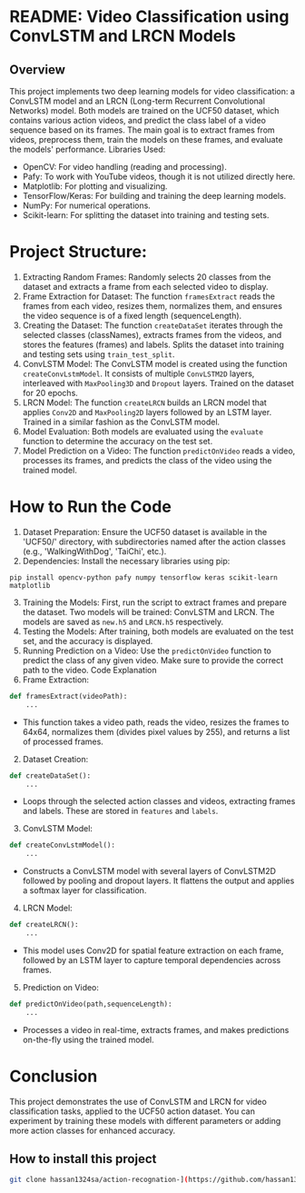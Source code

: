 # README: Video Classification using ConvLSTM and LRCN Models
## Overview
This project implements two deep learning models for video classification: a ConvLSTM model and an LRCN (Long-term Recurrent Convolutional Networks) model. Both models are trained on the UCF50 dataset, which contains various action videos, and predict the class label of a video sequence based on its frames.
The main goal is to extract frames from videos, preprocess them, train the models on these frames, and evaluate the models' performance.
Libraries Used:
- OpenCV: For video handling (reading and processing).
- Pafy: To work with YouTube videos, though it is not utilized directly here.
- Matplotlib: For plotting and visualizing.
- TensorFlow/Keras: For building and training the deep learning models.
- NumPy: For numerical operations.
- Scikit-learn: For splitting the dataset into training and testing sets.
# Project Structure:
1. Extracting Random Frames: Randomly selects 20 classes from the dataset and extracts a frame from each selected video to display.
2. Frame Extraction for Dataset: The function `framesExtract` reads the frames from each video, resizes them, normalizes them, and ensures the video sequence is of a fixed length (sequenceLength).
3. Creating the Dataset: The function `createDataSet` iterates through the selected classes (classNames), extracts frames from the videos, and stores the features (frames) and labels. Splits the dataset into training and testing sets using `train_test_split`.
4. ConvLSTM Model: The ConvLSTM model is created using the function `createConvLstmModel`. It consists of multiple `ConvLSTM2D` layers, interleaved with `MaxPooling3D` and `Dropout` layers. Trained on the dataset for 20 epochs.
5. LRCN Model: The function `createLRCN` builds an LRCN model that applies `Conv2D` and `MaxPooling2D` layers followed by an LSTM layer. Trained in a similar fashion as the ConvLSTM model.
6. Model Evaluation: Both models are evaluated using the `evaluate` function to determine the accuracy on the test set.
7. Model Prediction on a Video: The function `predictOnVideo` reads a video, processes its frames, and predicts the class of the video using the trained model.
# How to Run the Code
1. Dataset Preparation: Ensure the UCF50 dataset is available in the 'UCF50/' directory, with subdirectories named after the action classes (e.g., 'WalkingWithDog', 'TaiChi', etc.).
2. Dependencies: Install the necessary libraries using pip:
```
pip install opencv-python pafy numpy tensorflow keras scikit-learn matplotlib
```
3. Training the Models: First, run the script to extract frames and prepare the dataset. Two models will be trained: ConvLSTM and LRCN. The models are saved as `new.h5` and `LRCN.h5` respectively.
4. Testing the Models: After training, both models are evaluated on the test set, and the accuracy is displayed.
5. Running Prediction on a Video: Use the `predictOnVideo` function to predict the class of any given video. Make sure to provide the correct path to the video.
Code Explanation
1. Frame Extraction:
```python
def framesExtract(videoPath):
    ...
```
- This function takes a video path, reads the video, resizes the frames to 64x64, normalizes them (divides pixel values by 255), and returns a list of processed frames.
2. Dataset Creation:
```python
def createDataSet():
    ...
```
- Loops through the selected action classes and videos, extracting frames and labels. These are stored in `features` and `labels`.
3. ConvLSTM Model:
```python
def createConvLstmModel():
    ...
```
- Constructs a ConvLSTM model with several layers of ConvLSTM2D followed by pooling and dropout layers. It flattens the output and applies a softmax layer for classification.
4. LRCN Model:
```python
def createLRCN():
    ...
```
- This model uses Conv2D for spatial feature extraction on each frame, followed by an LSTM layer to capture temporal dependencies across frames.
5. Prediction on Video:
```python
def predictOnVideo(path,sequenceLength):
    ...
```
- Processes a video in real-time, extracts frames, and makes predictions on-the-fly using the trained model.
# Conclusion
This project demonstrates the use of ConvLSTM and LRCN for video classification tasks, applied to the UCF50 action dataset. You can experiment by training these models with different parameters or adding more action classes for enhanced accuracy.

## How to install this project 
```bash
git clone hassan1324sa/action-recognation-](https://github.com/hassan1324sa/action-recognation-.git
```
